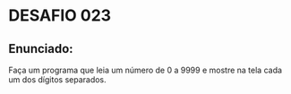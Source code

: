 # DESAFIO 023

## Enunciado: 

Faça um programa que leia um número de 0 a 9999 e mostre na tela cada um dos dígitos separados.